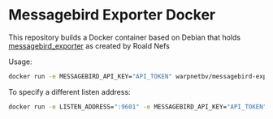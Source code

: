 # Messagebird Exporter Docker

This repository builds a Docker container based on Debian that holds
[messagebird_exporter](https://github.com/roaldnefs/messagebird_exporter) as created by Roald Nefs

Usage:

```bash
docker run -e MESSAGEBIRD_API_KEY="API_TOKEN" warpnetbv/messagebird-exporter:latest
```

To specify a different listen address:

```bash
docker run -e LISTEN_ADDRESS=":9601" -e MESSAGEBIRD_API_KEY="API_TOKEN" warpnetbv/messagebird-exporter:latest
```
